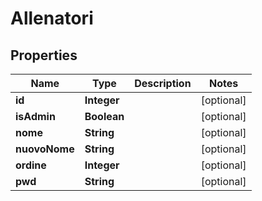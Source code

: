 
# Allenatori

## Properties
Name | Type | Description | Notes
------------ | ------------- | ------------- | -------------
**id** | **Integer** |  |  [optional]
**isAdmin** | **Boolean** |  |  [optional]
**nome** | **String** |  |  [optional]
**nuovoNome** | **String** |  |  [optional]
**ordine** | **Integer** |  |  [optional]
**pwd** | **String** |  |  [optional]




